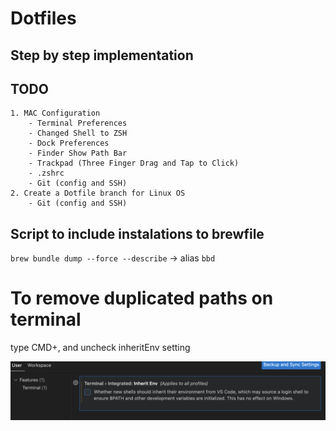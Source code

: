 # Dotfiles

## Step by step implementation



## TODO
	1. MAC Configuration
 		- Terminal Preferences
		- Changed Shell to ZSH
		- Dock Preferences
		- Finder Show Path Bar
		- Trackpad (Three Finger Drag and Tap to Click)
		- .zshrc
		- Git (config and SSH)
	2. Create a Dotfile branch for Linux OS
		- Git (config and SSH)

## Script to include instalations to brewfile

`brew bundle dump --force --describe` -> alias `bbd`

# To remove duplicated paths on terminal 

type CMD+, and uncheck inheritEnv setting

![alt text](image.png)
	
